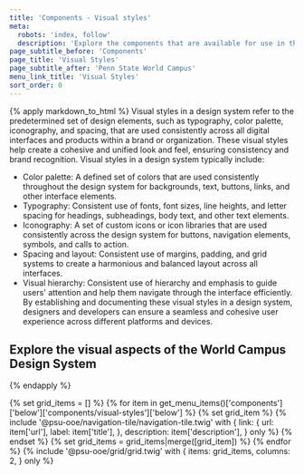 ```yaml
---
title: 'Components - Visual styles'
meta:
  robots: 'index, follow'
  description: 'Explore the components that are available for use in the design system.'
page_subtitle_before: 'Components'
page_title: 'Visual Styles'
page_subtitle_after: 'Penn State World Campus'
menu_link_title: 'Visual Styles'
sort_order: 0
---
```


{% apply markdown_to_html %}
  Visual styles in a design system refer to the predetermined set of design elements, such as typography, color palette, iconography, and spacing, that are used consistently across all digital interfaces and products within a brand or organization. These visual styles help create a cohesive and unified look and feel, ensuring consistency and brand recognition.
  Visual styles in a design system typically include:
  - Color palette: A defined set of colors that are used consistently throughout the design system for backgrounds, text, buttons, links, and other interface elements.
  - Typography: Consistent use of fonts, font sizes, line heights, and letter spacing for headings, subheadings, body text, and other text elements.
  - Iconography: A set of custom icons or icon libraries that are used consistently across the design system for buttons, navigation elements, symbols, and calls to action.
  - Spacing and layout: Consistent use of margins, padding, and grid systems to create a harmonious and balanced layout across all interfaces.
  - Visual hierarchy: Consistent use of hierarchy and emphasis to guide users' attention and help them navigate through the interface efficiently.
  By establishing and documenting these visual styles in a design system, designers and developers can ensure a seamless and cohesive user experience across different platforms and devices.
  ## Explore the visual aspects of the World Campus Design System
{% endapply %}

{% set grid_items = [] %}
  {% for item in get_menu_items()['components']['below']['components/visual-styles']['below'] %}
    {% set grid_item %}
      {% include '@psu-ooe/navigation-tile/navigation-tile.twig' with {
        link: {
          url: item['url'],
          label: item['title'],
        },
        description: item['description'],
      } only %}
    {% endset %}
  {% set grid_items = grid_items|merge([grid_item]) %}
{% endfor %}
{% include '@psu-ooe/grid/grid.twig' with {
  items: grid_items,
  columns: 2,
} only %}